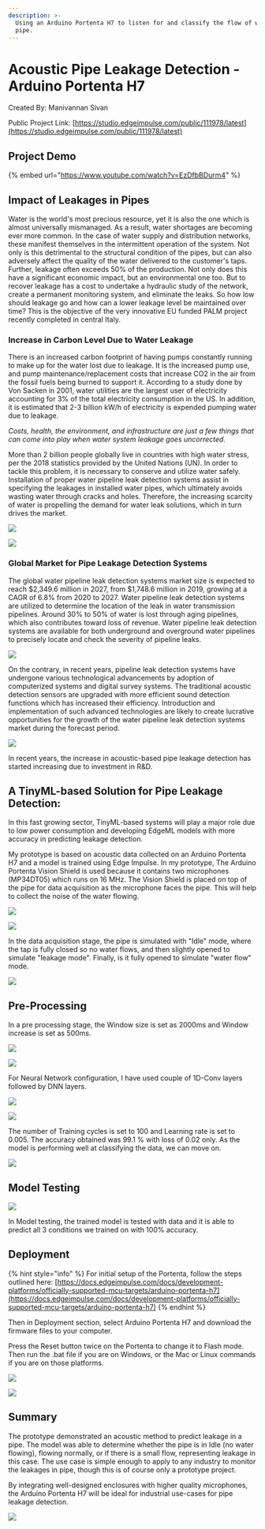 ```yaml
---
description: >-
  Using an Arduino Portenta H7 to listen for and classify the flow of water in a
  pipe.
---
```


# Acoustic Pipe Leakage Detection - Arduino Portenta H7

Created By: Manivannan Sivan

Public Project Link: [https://studio.edgeimpulse.com/public/111978/latest](https://studio.edgeimpulse.com/public/111978/latest)

## Project Demo

{% embed url="https://www.youtube.com/watch?v=EzDfbBDurm4" %}

## Impact of Leakages in Pipes

Water is the world's most precious resource, yet it is also the one which is almost universally mismanaged. As a result, water shortages are becoming ever more common. In the case of water supply and distribution networks, these manifest themselves in the intermittent operation of the system. Not only is this detrimental to the structural condition of the pipes, but can also adversely affect the quality of the water delivered to the customer's taps. Further, leakage often exceeds 50% of the production. Not only does this have a significant economic impact, but an environmental one too. But to recover leakage has a cost to undertake a hydraulic study of the network, create a permanent monitoring system, and eliminate the leaks. So how low should leakage go and how can a lower leakage level be maintained over time? This is the objective of the very innovative EU funded PALM project recently completed in central Italy.

### Increase in Carbon Level Due to Water Leakage

There is an increased carbon footprint of having pumps constantly running to make up for the water lost due to leakage. It is the increased pump use, and pump maintenance/replacement costs that increase CO2 in the air from the fossil fuels being burned to support it. According to a study done by Von Sacken in 2001, water utilities are the largest user of electricity accounting for 3% of the total electricity consumption in the US. In addition, it is estimated that 2-3 billion kW/h of electricity is expended pumping water due to leakage.

_Costs, health, the environment, and infrastructure are just a few things that can come into play when water system leakage goes uncorrected._&#x20;

More than 2 billion people globally live in countries with high water stress, per the 2018 statistics provided by the United Nations (UN). In order to tackle this problem, it is necessary to conserve and utilize water safely. Installation of proper water pipeline leak detection systems assist in specifying the leakages in installed water pipes, which ultimately avoids wasting water through cracks and holes. Therefore, the increasing scarcity of water is propelling the demand for water leak solutions, which in turn drives the market.

![](.gitbook/assets/acoustic-pipe-leak-detection-arduino-portenta-h7/intro.jpg)

![](.gitbook/assets/acoustic-pipe-leak-detection-arduino-portenta-h7/intro-2.jpg)

### Global Market for Pipe Leakage Detection Systems

The global water pipeline leak detection systems market size is expected to reach $2,349.6 million in 2027, from $1,748.6 million in 2019, growing at a CAGR of 6.8% from 2020 to 2027. Water pipeline leak detection systems are utilized to determine the location of the leak in water transmission pipelines. Around 30% to 50% of water is lost through aging pipelines, which also contributes toward loss of revenue. Water pipeline leak detection systems are available for both underground and overground water pipelines to precisely locate and check the severity of pipeline leaks.

![](.gitbook/assets/acoustic-pipe-leak-detection-arduino-portenta-h7/intro-3.jpg)

On the contrary, in recent years, pipeline leak detection systems have undergone various technological advancements by adoption of computerized systems and digital survey systems. The traditional acoustic detection sensors are upgraded with more efficient sound detection functions which has increased their efficiency. Introduction and implementation of such advanced technologies are likely to create lucrative opportunities for the growth of the water pipeline leak detection systems market during the forecast period.

![](.gitbook/assets/acoustic-pipe-leak-detection-arduino-portenta-h7/intro-4.jpg)

In recent years, the increase in acoustic-based pipe leakage detection has started increasing due to investment in R\&D.

## A TinyML-based Solution for Pipe Leakage Detection:

In this fast growing sector, TinyML-based systems will play a major role due to low power consumption and developing EdgeML models with more accuracy in predicting leakage detection.

My prototype is based on acoustic data collected on an Arduino Portenta H7 and a model is trained using Edge Impulse. In my prototype, The Arduino Portenta Vision Shield is used because it contains two microphones (MP34DT05) which runs on 16 MHz. The Vision Shield is placed on top of the pipe for data acquisition as the microphone faces the pipe. This will help to collect the noise of the water flowing.

![](.gitbook/assets/acoustic-pipe-leak-detection-arduino-portenta-h7/prototype-1.jpg)

![](.gitbook/assets/acoustic-pipe-leak-detection-arduino-portenta-h7/prototype-2.jpg)

In the data acquisition stage, the pipe is simulated with "Idle" mode, where the tap is fully closed so no water flows, and then slightly opened to simulate "leakage mode". Finally, is it fully opened to simulate "water flow" mode.

![](.gitbook/assets/acoustic-pipe-leak-detection-arduino-portenta-h7/data-acquisition.jpg)

## Pre-Processing

In a pre processing stage, the Window size is set as 2000ms and Window increase is set as 500ms.

![](.gitbook/assets/acoustic-pipe-leak-detection-arduino-portenta-h7/pre-processing.jpg)

![](.gitbook/assets/acoustic-pipe-leak-detection-arduino-portenta-h7/feature-extraction.jpg)

For Neural Network configuration, I have used couple of 1D-Conv layers followed by DNN layers.

![](.gitbook/assets/acoustic-pipe-leak-detection-arduino-portenta-h7/nn-architecture.jpg)

![](.gitbook/assets/acoustic-pipe-leak-detection-arduino-portenta-h7/nn-settings.jpg)

The number of Training cycles is set to 100 and Learning rate is set to 0.005. The accuracy obtained was 99.1 % with loss of 0.02 only. As the model is performing well at classifying the data, we can move on.

![](.gitbook/assets/acoustic-pipe-leak-detection-arduino-portenta-h7/model-accuracy.jpg)

## Model Testing

![](.gitbook/assets/acoustic-pipe-leak-detection-arduino-portenta-h7/model-testing.jpg)

In Model testing, the trained model is tested with data and it is able to predict all 3 conditions we trained on with 100% accuracy.

## Deployment

{% hint style="info" %}
For initial setup of the Portenta, follow the steps outlined here: [https://docs.edgeimpulse.com/docs/development-platforms/officially-supported-mcu-targets/arduino-portenta-h7](https://docs.edgeimpulse.com/docs/development-platforms/officially-supported-mcu-targets/arduino-portenta-h7)
{% endhint %}

Then in Deployment section, select Arduino Portenta H7 and download the firmware files to your computer.

Press the Reset button twice on the Portenta to change it to Flash mode. Then run the .bat file if you are on Windows, or the Mac or Linux commands if you are on those platforms.

![](.gitbook/assets/acoustic-pipe-leak-detection-arduino-portenta-h7/deployment-1.jpg)

![](.gitbook/assets/acoustic-pipe-leak-detection-arduino-portenta-h7/deployment-2.jpg)

## Summary

The prototype demonstrated an acoustic method to predict leakage in a pipe. The model was able to determine whether the pipe is in Idle (no water flowing), flowing normally, or if there is a small flow, representing leakage in this case. The use case is simple enough to apply to any industry to monitor the leakages in pipe, though this is of course only a prototype project.

By integrating well-designed enclosures with higher quality microphones, the Arduino Portenta H7 will be ideal for industrial use-cases for pipe leakage detection.

![](.gitbook/assets/acoustic-pipe-leak-detection-arduino-portenta-h7/summary.jpg)
